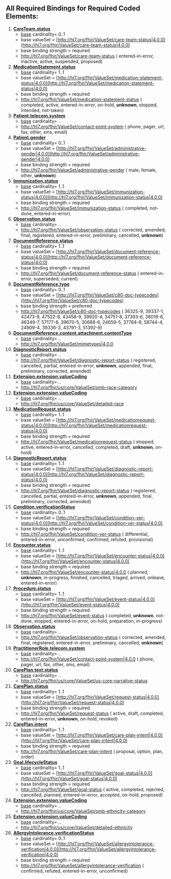 ## All Required Bindings for Required Coded Elements:


1. **[CareTeam.status](http://hl7.org/fhir/us/core//StructureDefinition-us-core-careteam.jsonCareTeam.status)**
    - [base](https://build.fhir.org/careteam-definitions.html#CareTeam.status) cardinality= 0..1
    - base valueSet = [http://hl7.org/fhir/ValueSet/care-team-status|4.0.0](http://hl7.org/fhir/ValueSet/care-team-status|4.0.0)
    - base binding strength = required
    - http://hl7.org/fhir/ValueSet/care-team-status
    (
     entered-in-error, 
     inactive, 
     active, 
     suspended, 
     proposed)
1. **[MedicationStatement.status](http://hl7.org/fhir/us/core//StructureDefinition-us-core-medicationstatement.jsonMedicationStatement.status)**
    - [base](https://build.fhir.org/medicationstatement-definitions.html#MedicationStatement.status) cardinality= 1..1
    - base valueSet = [http://hl7.org/fhir/ValueSet/medication-statement-status|4.0.0](http://hl7.org/fhir/ValueSet/medication-statement-status|4.0.0)
    - base binding strength = required
    - http://hl7.org/fhir/ValueSet/medication-statement-status
    (
     completed, 
     active, 
     entered-in-error, 
     on-hold, 
     **unknown**, 
     stopped, 
     intended, 
     not-taken)
1. **[Patient.telecom.system](http://hl7.org/fhir/us/core//StructureDefinition-us-core-patient.jsonPatient.telecom.system)**
    - [base](https://build.fhir.org/medicationstatement-definitions.html#MedicationStatement.status) cardinality= ..
    - http://hl7.org/fhir/ValueSet/contact-point-system
    (
     phone, 
     pager, 
     url, 
     fax, 
     other, 
     sms, 
     email)
1. **[Patient.gender](http://hl7.org/fhir/us/core//StructureDefinition-us-core-patient.jsonPatient.gender)**
    - [base](https://build.fhir.org/patient-definitions.html#Patient.gender) cardinality= 0..1
    - base valueSet = [http://hl7.org/fhir/ValueSet/administrative-gender|4.0.0](http://hl7.org/fhir/ValueSet/administrative-gender|4.0.0)
    - base binding strength = required
    - http://hl7.org/fhir/ValueSet/administrative-gender
    (
     male, 
     female, 
     other, 
     **unknown**)
1. **[Immunization.status](http://hl7.org/fhir/us/core//StructureDefinition-us-core-immunization.jsonImmunization.status)**
    - [base](https://build.fhir.org/immunization-definitions.html#Immunization.status) cardinality= 1..1
    - base valueSet = [http://hl7.org/fhir/ValueSet/immunization-status|4.0.0](http://hl7.org/fhir/ValueSet/immunization-status|4.0.0)
    - base binding strength = required
    - http://hl7.org/fhir/ValueSet/immunization-status
    (
     completed, 
     not-done, 
     entered-in-error)
1. **[Observation.status](http://hl7.org/fhir/us/core//StructureDefinition-us-core-smokingstatus.jsonObservation.status)**
    - [base](https://build.fhir.org/immunization-definitions.html#Immunization.status) cardinality= ..
    - http://hl7.org/fhir/ValueSet/observation-status
    (
     corrected, 
     amended, 
     final, 
     registered, 
     entered-in-error, 
     preliminary, 
     cancelled, 
     **unknown**)
1. **[DocumentReference.status](http://hl7.org/fhir/us/core//StructureDefinition-us-core-documentreference.jsonDocumentReference.status)**
    - [base](https://build.fhir.org/documentreference-definitions.html#DocumentReference.status) cardinality= 1..1
    - base valueSet = [http://hl7.org/fhir/ValueSet/document-reference-status|4.0.0](http://hl7.org/fhir/ValueSet/document-reference-status|4.0.0)
    - base binding strength = required
    - http://hl7.org/fhir/ValueSet/document-reference-status
    (
     entered-in-error, 
     superseded, 
     current)
1. **[DocumentReference.type](http://hl7.org/fhir/us/core//StructureDefinition-us-core-documentreference.jsonDocumentReference.type)**
    - [base](https://build.fhir.org/documentreference-definitions.html#DocumentReference.type) cardinality= 0..1
    - base valueSet = [http://hl7.org/fhir/ValueSet/c80-doc-typecodes](http://hl7.org/fhir/ValueSet/c80-doc-typecodes)
    - base binding strength = preferred
    - http://hl7.org/fhir/ValueSet/c80-doc-typecodes
    (
     36325-9, 
     39337-1, 
     42473-9, 
     47522-8, 
     43458-9, 
     39920-4, 
     34751-8, 
     37393-6, 
     38019-6, 
     46349-7, 
     57177-8, 
     39670-5, 
     30688-6, 
     24659-5, 
     37764-8, 
     58744-4, 
     24909-4, 
     39336-3, 
     43791-3, 
     51392-9)
1. **[DocumentReference.content.attachment.contentType](http://hl7.org/fhir/us/core//StructureDefinition-us-core-documentreference.jsonDocumentReference.content.attachment.contentType)**
    - [base](https://build.fhir.org/documentreference-definitions.html#DocumentReference.type) cardinality= ..
    - http://hl7.org/fhir/ValueSet/mimetypes|4.0.0
1. **[DiagnosticReport.status](http://hl7.org/fhir/us/core//StructureDefinition-new-us-core-diagnosticreport.jsonDiagnosticReport.status)**
    - [base](https://build.fhir.org/documentreference-definitions.html#DocumentReference.type) cardinality= ..
    - http://hl7.org/fhir/ValueSet/diagnostic-report-status
    (
     registered, 
     cancelled, 
     partial, 
     entered-in-error, 
     **unknown**, 
     appended, 
     final, 
     preliminary, 
     corrected, 
     amended)
1. **[Extension.extension.valueCoding](http://hl7.org/fhir/us/core//StructureDefinition-us-core-race.jsonExtension.extension.valueCoding)**
    - [base](https://build.fhir.org/documentreference-definitions.html#DocumentReference.type) cardinality= ..
    - http://hl7.org/fhir/us/core/ValueSet/omb-race-category
1. **[Extension.extension.valueCoding](http://hl7.org/fhir/us/core//StructureDefinition-us-core-race.jsonExtension.extension.valueCoding)**
    - [base](https://build.fhir.org/documentreference-definitions.html#DocumentReference.type) cardinality= ..
    - http://hl7.org/fhir/us/core/ValueSet/detailed-race
1. **[MedicationRequest.status](http://hl7.org/fhir/us/core//StructureDefinition-us-core-medicationrequest.jsonMedicationRequest.status)**
    - [base](https://build.fhir.org/medicationrequest-definitions.html#MedicationRequest.status) cardinality= 1..1
    - base valueSet = [http://hl7.org/fhir/ValueSet/medicationrequest-status|4.0.0](http://hl7.org/fhir/ValueSet/medicationrequest-status|4.0.0)
    - base binding strength = required
    - http://hl7.org/fhir/ValueSet/medicationrequest-status
    (
     stopped, 
     active, 
     entered-in-error, 
     cancelled, 
     completed, 
     draft, 
     **unknown**, 
     on-hold)
1. **[DiagnosticReport.status](http://hl7.org/fhir/us/core//StructureDefinition-us-core-diagnosticreport.jsonDiagnosticReport.status)**
    - [base](https://build.fhir.org/diagnosticreport-definitions.html#DiagnosticReport.status) cardinality= 1..1
    - base valueSet = [http://hl7.org/fhir/ValueSet/diagnostic-report-status|4.0.0](http://hl7.org/fhir/ValueSet/diagnostic-report-status|4.0.0)
    - base binding strength = required
    - http://hl7.org/fhir/ValueSet/diagnostic-report-status
    (
     registered, 
     cancelled, 
     partial, 
     entered-in-error, 
     **unknown**, 
     appended, 
     final, 
     preliminary, 
     corrected, 
     amended)
1. **[Condition.verificationStatus](http://hl7.org/fhir/us/core//StructureDefinition-us-core-condition.jsonCondition.verificationStatus)**
    - [base](https://build.fhir.org/condition-definitions.html#Condition.verificationStatus) cardinality= 0..1
    - base valueSet = [http://hl7.org/fhir/ValueSet/condition-ver-status|4.0.0](http://hl7.org/fhir/ValueSet/condition-ver-status|4.0.0)
    - base binding strength = required
    - http://hl7.org/fhir/ValueSet/condition-ver-status
    (
     differential, 
     entered-in-error, 
     unconfirmed, 
     confirmed, 
     refuted, 
     provisional)
1. **[Encounter.status](http://hl7.org/fhir/us/core//StructureDefinition-us-core-encounter.jsonEncounter.status)**
    - [base](https://build.fhir.org/encounter-definitions.html#Encounter.status) cardinality= 1..1
    - base valueSet = [http://hl7.org/fhir/ValueSet/encounter-status|4.0.0](http://hl7.org/fhir/ValueSet/encounter-status|4.0.0)
    - base binding strength = required
    - http://hl7.org/fhir/ValueSet/encounter-status|4.0.0
    (
     planned, 
     **unknown**, 
     in-progress, 
     finished, 
     cancelled, 
     triaged, 
     arrived, 
     onleave, 
     entered-in-error)
1. **[Procedure.status](http://hl7.org/fhir/us/core//StructureDefinition-us-core-procedure.jsonProcedure.status)**
    - [base](https://build.fhir.org/procedure-definitions.html#Procedure.status) cardinality= 1..1
    - base valueSet = [http://hl7.org/fhir/ValueSet/event-status|4.0.0](http://hl7.org/fhir/ValueSet/event-status|4.0.0)
    - base binding strength = required
    - http://hl7.org/fhir/ValueSet/event-status
    (
     completed, 
     **unknown**, 
     not-done, 
     stopped, 
     entered-in-error, 
     on-hold, 
     preparation, 
     in-progress)
1. **[Observation.status](http://hl7.org/fhir/us/core//StructureDefinition-us-core-observationresults.jsonObservation.status)**
    - [base](https://build.fhir.org/procedure-definitions.html#Procedure.status) cardinality= ..
    - http://hl7.org/fhir/ValueSet/observation-status
    (
     corrected, 
     amended, 
     final, 
     registered, 
     entered-in-error, 
     preliminary, 
     cancelled, 
     **unknown**)
1. **[PractitionerRole.telecom.system](http://hl7.org/fhir/us/core//StructureDefinition-us-core-practitionerrole.jsonPractitionerRole.telecom.system)**
    - [base](https://build.fhir.org/procedure-definitions.html#Procedure.status) cardinality= ..
    - http://hl7.org/fhir/ValueSet/contact-point-system|4.0.0
    (
     phone, 
     pager, 
     url, 
     fax, 
     other, 
     sms, 
     email)
1. **[CarePlan.text.status](http://hl7.org/fhir/us/core//StructureDefinition-us-core-careplan.jsonCarePlan.text.status)**
    - [base](https://build.fhir.org/procedure-definitions.html#Procedure.status) cardinality= ..
    - http://hl7.org/fhir/us/core/ValueSet/us-core-narrative-status
1. **[CarePlan.status](http://hl7.org/fhir/us/core//StructureDefinition-us-core-careplan.jsonCarePlan.status)**
    - [base](https://build.fhir.org/careplan-definitions.html#CarePlan.status) cardinality= 1..1
    - base valueSet = [http://hl7.org/fhir/ValueSet/request-status|4.0.0](http://hl7.org/fhir/ValueSet/request-status|4.0.0)
    - base binding strength = required
    - http://hl7.org/fhir/ValueSet/request-status
    (
     active, 
     draft, 
     completed, 
     entered-in-error, 
     **unknown**, 
     on-hold, 
     revoked)
1. **[CarePlan.intent](http://hl7.org/fhir/us/core//StructureDefinition-us-core-careplan.jsonCarePlan.intent)**
    - [base](https://build.fhir.org/careplan-definitions.html#CarePlan.intent) cardinality= 1..1
    - base valueSet = [http://hl7.org/fhir/ValueSet/care-plan-intent|4.0.0](http://hl7.org/fhir/ValueSet/care-plan-intent|4.0.0)
    - base binding strength = required
    - http://hl7.org/fhir/ValueSet/care-plan-intent
    (
     proposal, 
     option, 
     plan, 
     order)
1. **[Goal.lifecycleStatus](http://hl7.org/fhir/us/core//StructureDefinition-us-core-goal.jsonGoal.lifecycleStatus)**
    - [base](https://build.fhir.org/goal-definitions.html#Goal.lifecycleStatus) cardinality= 1..1
    - base valueSet = [http://hl7.org/fhir/ValueSet/goal-status|4.0.0](http://hl7.org/fhir/ValueSet/goal-status|4.0.0)
    - base binding strength = required
    - http://hl7.org/fhir/ValueSet/goal-status
    (
     active, 
     completed, 
     rejected, 
     cancelled, 
     planned, 
     entered-in-error, 
     accepted, 
     on-hold, 
     proposed)
1. **[Extension.extension.valueCoding](http://hl7.org/fhir/us/core//StructureDefinition-us-core-ethnicity.jsonExtension.extension.valueCoding)**
    - [base](https://build.fhir.org/goal-definitions.html#Goal.lifecycleStatus) cardinality= ..
    - http://hl7.org/fhir/us/core/ValueSet/omb-ethnicity-category
1. **[Extension.extension.valueCoding](http://hl7.org/fhir/us/core//StructureDefinition-us-core-ethnicity.jsonExtension.extension.valueCoding)**
    - [base](https://build.fhir.org/goal-definitions.html#Goal.lifecycleStatus) cardinality= ..
    - http://hl7.org/fhir/us/core/ValueSet/detailed-ethnicity
1. **[AllergyIntolerance.verificationStatus](http://hl7.org/fhir/us/core//StructureDefinition-us-core-allergyintolerance.jsonAllergyIntolerance.verificationStatus)**
    - [base](https://build.fhir.org/allergyintolerance-definitions.html#AllergyIntolerance.verificationStatus) cardinality= 0..1
    - base valueSet = [http://hl7.org/fhir/ValueSet/allergyintolerance-verification|4.0.0](http://hl7.org/fhir/ValueSet/allergyintolerance-verification|4.0.0)
    - base binding strength = required
    - http://hl7.org/fhir/ValueSet/allergyintolerance-verification
    (
     confirmed, 
     refuted, 
     entered-in-error, 
     unconfirmed)
